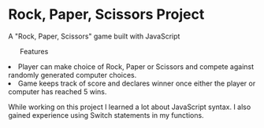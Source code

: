 <h1>Rock, Paper, Scissors Project</h1>

<p>A "Rock, Paper, Scissors" game built with JavaScript</p>

<ul>Features</ul>
  <li>Player can make choice of Rock, Paper or Scissors and compete against randomly generated computer choices.</li>
  <li>Game keeps track of score and declares winner once either the player or computer has reached 5 wins.</li>
  
<p>While working on this project I learned a lot about JavaScript syntax. I also gained experience using Switch statements in my functions.</p>
